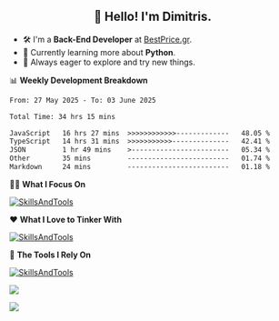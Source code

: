 <h2 align="center">👋 Hello! I'm Dimitris.</h2>

- 🛠 I'm a **Back-End Developer** at [BestPrice.gr](https://bestprice.gr).
- 🌱 Currently learning more about **Python**.
- 🧭 Always eager to explore and try new things.
  
📊 **Weekly Development Breakdown**

<!--START_SECTION:waka-->

```txt
From: 27 May 2025 - To: 03 June 2025

Total Time: 34 hrs 15 mins

JavaScript   16 hrs 27 mins  >>>>>>>>>>>>-------------   48.05 %
TypeScript   14 hrs 31 mins  >>>>>>>>>>>--------------   42.41 %
JSON         1 hr 49 mins    >------------------------   05.34 %
Other        35 mins         -------------------------   01.74 %
Markdown     24 mins         -------------------------   01.18 %
```

<!--END_SECTION:waka-->

🧑‍💻 **What I Focus On**  

[![SkillsAndTools](https://skillicons.dev/icons?i=ts,js,mysql,nodejs,deno,react,tailwind,redis,kafka,jest&theme=light&perline=11)](https://skillicons.dev)


❤️ **What I Love to Tinker With**  

[![SkillsAndTools](https://skillicons.dev/icons?i=py,go,bash,mongodb&theme=light&perline=11)](https://skillicons.dev)


🧰 **The Tools I Rely On**  

[![SkillsAndTools](https://skillicons.dev/icons?i=linux,git,docker,aws,figma&theme=light&perline=11)](https://skillicons.dev)


<a href="https://wakatime.com/@018db2c8-3e4e-4392-80be-2ef5619c010a"><img src="https://wakatime.com/badge/user/018db2c8-3e4e-4392-80be-2ef5619c010a.svg?style=plastic" /></a>

![](https://hit.yhype.me/github/profile?user_id=45003429)
